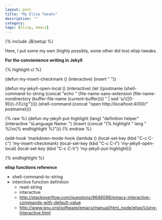 ```yaml
---
layout: post
title: "My Elisp Tweaks"
description: ""
category: 
tags: [elisp, emacs]
---
```

{% include JB/setup %}

Here, I put some my own (highly possibly, some other did too) elisp tweaks.

**For the convienience writing in Jekyll**

{% highlight cl %}

(defun my-insert-checkmark ()
  (interactive)
  (insert " "))

(defun my-jekyll-open-local ()
  (interactive)
  (let ((postname (shell-command-to-string (concat "echo "
						   (file-name-sans-extension (file-name-nondirectory (buffer-file-name (current-buffer))))
						   " | sed 's/\\([0-9]\\)\\-/\\1\\//g'"))))
    (shell-command (concat "open http://localhost:4000/" postname))))

{% raw %}
(defun my-jekyll-put-highlight (lang)
  "definition helper" 
  (interactive "sLanguage Name: ")
  (insert (concat "{% highlight " lang " %}\n{% endhighlight %}")))
{% endraw %}

(add-hook 'markdown-mode-hook 
	  (lambda ()
	    (local-set-key (kbd "C-c C-c") 'my-insert-checkmark)
	    (local-set-key (kbd "C-c C-l") 'my-jekyll-open-local)
	    (local-set-key (kbd "C-c C-h") 'my-jekyll-put-highlight)))

{% endhighlight %}


**elisp functions reference**

- shell-command-to-string
- interctive function definition
  - read-string
  - interactive
  - <http://stackoverflow.com/questions/9646088/emacs-interactive-commands-with-default-value>
  - <http://www.gnu.org/software/emacs/manual/html_node/elisp/Using-Interactive.html>

